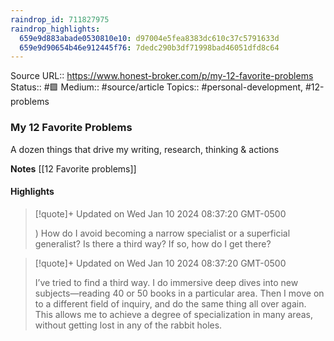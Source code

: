 ```yaml
---
raindrop_id: 711827975
raindrop_highlights:
  659e9d883abade0530810e10: d97004e5fea8383dc610c37c5791633d
  659e9d90654b46e912445f76: 7dedc290b3df71998bad46051dfd8c64
---
```


Source URL:: https://www.honest-broker.com/p/my-12-favorite-problems
Status:: #🟩 
Medium:: #source/article
Topics:: #personal-development, #12-problems

### My 12 Favorite Problems
A dozen things that drive my writing, research, thinking &amp; actions

**Notes**
[[12 Favorite problems]]

#### Highlights

> [!quote]+ Updated on Wed Jan 10 2024 08:37:20 GMT-0500
>
> ) How do I avoid becoming a narrow specialist or a superficial generalist? Is there a third way? If so, how do I get there?

> [!quote]+ Updated on Wed Jan 10 2024 08:37:20 GMT-0500
>
> I’ve tried to find a third way. I do immersive deep dives into new subjects—reading 40 or 50 books in a particular area. Then I move on to a different field of inquiry, and do the same thing all over again. This allows me to achieve a degree of specialization in many areas, without getting lost in any of the rabbit holes.

